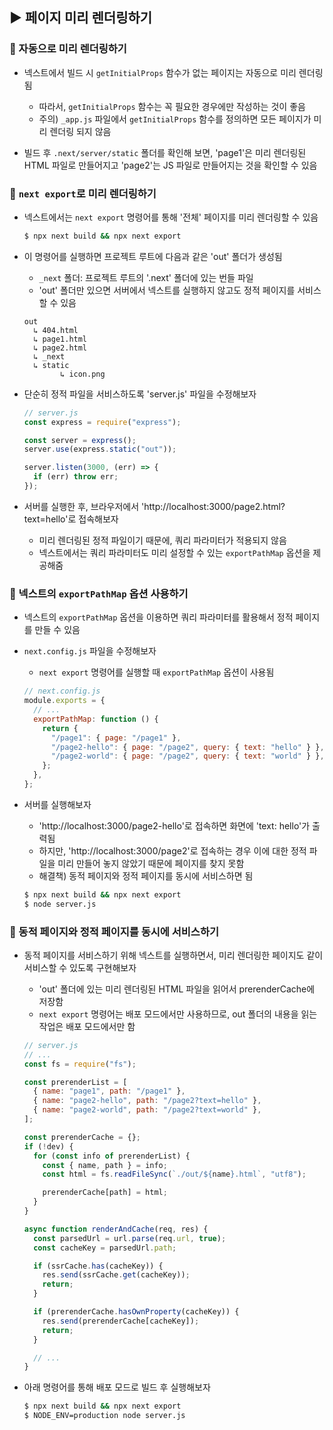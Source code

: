 ## ▶ 페이지 미리 렌더링하기

### 🔹 자동으로 미리 렌더링하기

- 넥스트에서 빌드 시 `getInitialProps` 함수가 없는 페이지는 자동으로 미리 렌더링됨

  - 따라서, `getInitialProps` 함수는 꼭 필요한 경우에만 작성하는 것이 좋음
  - 주의) `_app.js` 파일에서 `getInitialProps` 함수를 정의하면 모든 페이지가 미리 렌더링 되지 않음

- 빌드 후 `.next/server/static` 폴더를 확인해 보면, 'page1'은 미리 렌더링된 HTML 파일로 만들어지고 'page2'는 JS 파일로 만들어지는 것을 확인할 수 있음

### 🔹 `next export`로 미리 렌더링하기

- 넥스트에서는 `next export` 명령어를 통해 '전체' 페이지를 미리 렌더링할 수 있음

  ```bash
  $ npx next build && npx next export
  ```

- 이 명령어를 실행하면 프로젝트 루트에 다음과 같은 'out' 폴더가 생성됨

  - `_next` 폴더: 프로젝트 루트의 '.next' 폴더에 있는 번들 파일
  - 'out' 폴더만 있으면 서버에서 넥스트를 실행하지 않고도 정적 페이지를 서비스할 수 있음

  ```plain
  out
    ↳ 404.html
    ↳ page1.html
    ↳ page2.html
    ↳ _next
    ↳ static
          ↳ icon.png
  ```

- 단순히 정적 파일을 서비스하도록 'server.js' 파일을 수정해보자

  ```js
  // server.js
  const express = require("express");

  const server = express();
  server.use(express.static("out"));

  server.listen(3000, (err) => {
    if (err) throw err;
  });
  ```

- 서버를 실행한 후, 브라우저에서 'http://localhost:3000/page2.html?text=hello'로 접속해보자

  - 미리 렌더링된 정적 파일이기 때문에, 쿼리 파라미터가 적용되지 않음
  - 넥스트에서는 쿼리 파라미터도 미리 설정할 수 있는 `exportPathMap` 옵션을 제공해줌

### 🔹 넥스트의 `exportPathMap` 옵션 사용하기

- 넥스트의 `exportPathMap` 옵션을 이용하면 쿼리 파라미터를 활용해서 정적 페이지를 만들 수 있음

- `next.config.js` 파일을 수정해보자

  - `next export` 명령어를 실행할 때 `exportPathMap` 옵션이 사용됨

  ```js
  // next.config.js
  module.exports = {
    // ...
    exportPathMap: function () {
      return {
        "/page1": { page: "/page1" },
        "/page2-hello": { page: "/page2", query: { text: "hello" } },
        "/page2-world": { page: "/page2", query: { text: "world" } },
      };
    },
  };
  ```

- 서버를 실행해보자

  - 'http://localhost:3000/page2-hello'로 접속하면 화면에 'text: hello'가 출력됨
  - 하지만, 'http://localhost:3000/page2'로 접속하는 경우 이에 대한 정적 파일을 미리 만들어 놓지 않았기 때문에 페이지를 찾지 못함
  - 해결책) 동적 페이지와 정적 페이지를 동시에 서비스하면 됨

  ```bash
  $ npx next build && npx next export
  $ node server.js
  ```

### 🔹 동적 페이지와 정적 페이지를 동시에 서비스하기

- 동적 페이지를 서비스하기 위해 넥스트를 실행하면서, 미리 렌더링한 페이지도 같이 서비스할 수 있도록 구현해보자

  - 'out' 폴더에 있는 미리 렌더링된 HTML 파일을 읽어서 prerenderCache에 저장함
  - `next export` 명령어는 배포 모드에서만 사용하므로, out 폴더의 내용을 읽는 작업은 배포 모드에서만 함

  ```js
  // server.js
  // ...
  const fs = require("fs");

  const prerenderList = [
    { name: "page1", path: "/page1" },
    { name: "page2-hello", path: "/page2?text=hello" },
    { name: "page2-world", path: "/page2?text=world" },
  ];

  const prerenderCache = {};
  if (!dev) {
    for (const info of prerenderList) {
      const { name, path } = info;
      const html = fs.readFileSync(`./out/${name}.html`, "utf8");

      prerenderCache[path] = html;
    }
  }

  async function renderAndCache(req, res) {
    const parsedUrl = url.parse(req.url, true);
    const cacheKey = parsedUrl.path;

    if (ssrCache.has(cacheKey)) {
      res.send(ssrCache.get(cacheKey));
      return;
    }

    if (prerenderCache.hasOwnProperty(cacheKey)) {
      res.send(prerenderCache[cacheKey]);
      return;
    }

    // ...
  }
  ```

- 아래 명령어를 통해 배포 모드로 빌드 후 실행해보자

  ```bash
  $ npx next build && npx next export
  $ NODE_ENV=production node server.js
  ```
